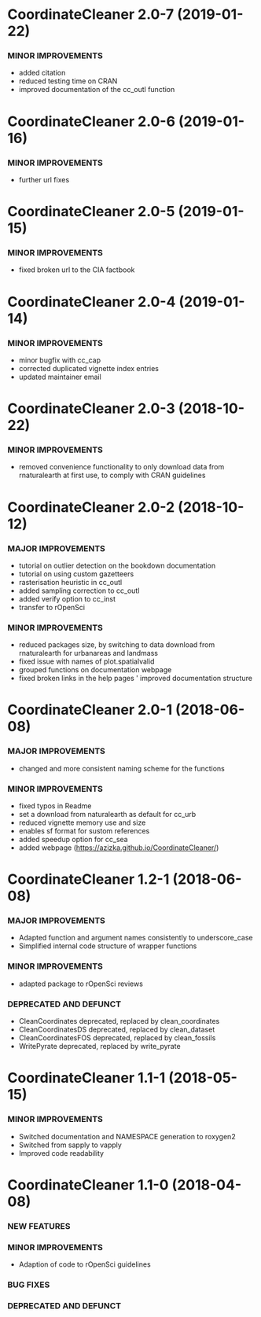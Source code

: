 CoordinateCleaner 2.0-7 (2019-01-22)
=========================

### MINOR IMPROVEMENTS
  * added citation
  * reduced testing time on CRAN
  * improved documentation of the cc_outl function

CoordinateCleaner 2.0-6 (2019-01-16)
=========================

### MINOR IMPROVEMENTS
  * further url fixes

CoordinateCleaner 2.0-5 (2019-01-15)
=========================

### MINOR IMPROVEMENTS
  * fixed broken url to the CIA factbook
  

CoordinateCleaner 2.0-4 (2019-01-14)
=========================

### MINOR IMPROVEMENTS
  * minor bugfix with cc_cap
  * corrected duplicated vignette index entries 
  * updated maintainer email
  
  
CoordinateCleaner 2.0-3 (2018-10-22)
=========================

### MINOR IMPROVEMENTS
  * removed convenience functionality to only download data from rnaturalearth at first use, to comply with CRAN guidelines


CoordinateCleaner 2.0-2 (2018-10-12)
=========================

### MAJOR IMPROVEMENTS

  * tutorial on outlier detection on the bookdown documentation
  * tutorial on using custom gazetteers
  * rasterisation heuristic in cc_outl
  * added sampling correction to cc_outl  
  * added verify option to cc_inst
  * transfer to rOpenSci
  
  
### MINOR IMPROVEMENTS

  * reduced packages size, by switching to data download from rnaturalearth for urbanareas and landmass
  * fixed issue with names of plot.spatialvalid
  * grouped functions on documentation webpage
  * fixed broken links in the help pages
  ' improved documentation structure
  

CoordinateCleaner 2.0-1 (2018-06-08)
=========================

### MAJOR IMPROVEMENTS

  * changed and more consistent naming scheme for the functions
  
### MINOR IMPROVEMENTS
  * fixed typos in Readme
  * set a download from naturalearth as default for cc_urb
  * reduced vignette memory use and size
  * enables sf format for sustom references
  * added speedup option for cc_sea
  * added webpage (https://azizka.github.io/CoordinateCleaner/)


CoordinateCleaner 1.2-1 (2018-06-08)
=========================

### MAJOR IMPROVEMENTS

  * Adapted function and argument names consistently to underscore_case
  * Simplified internal code structure of wrapper functions
  
### MINOR IMPROVEMENTS
  * adapted package to rOpenSci reviews
  
### DEPRECATED AND DEFUNCT
  * CleanCoordinates deprecated, replaced by clean_coordinates
  * CleanCoordinatesDS deprecated, replaced by clean_dataset
  * CleanCoordinatesFOS deprecated, replaced by clean_fossils
  * WritePyrate deprecated, replaced by write_pyrate

CoordinateCleaner 1.1-1 (2018-05-15)
=========================

### MINOR IMPROVEMENTS
  * Switched documentation and NAMESPACE generation to roxygen2
  * Switched from sapply to vapply
  * Improved code readability


CoordinateCleaner 1.1-0 (2018-04-08)
=========================

### NEW FEATURES

### MINOR IMPROVEMENTS

  * Adaption of code to rOpenSci guidelines

### BUG FIXES

### DEPRECATED AND DEFUNCT
